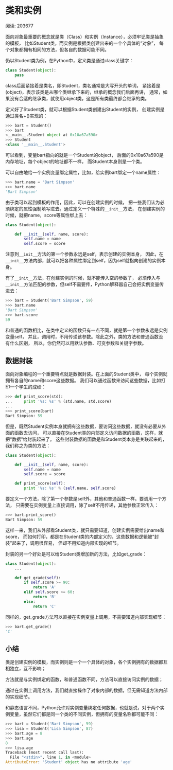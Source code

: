# 类和实例

阅读: 203677

面向对象最重要的概念就是类（Class）和实例（Instance），必须牢记类是抽象的模板，
比如Student类，而实例是根据类创建出来的一个个具体的“对象”，
每个对象都拥有相同的方法，但各自的数据可能不同。

仍以Student类为例，在Python中，定义类是通过class关键字：

```Python
class Student(object):
    pass
```

class后面紧接着是类名，即Student，类名通常是大写开头的单词，
紧接着是(object)，表示该类是从哪个类继承下来的，继承的概念我们后面再讲，
通常，如果没有合适的继承类，就使用object类，这是所有类最终都会继承的类。

定义好了Student类，就可以根据Student类创建出Student的实例，
创建实例是通过类名+()实现的：

```Python
>>> bart = Student()
>>> bart
<__main__.Student object at 0x10a67a590>
>>> Student
<class '__main__.Student'>
```

可以看到，变量bart指向的就是一个Student的object，
后面的0x10a67a590是内存地址，每个object的地址都不一样，
而Student本身则是一个类。

可以自由地给一个实例变量绑定属性，比如，给实例bart绑定一个name属性：

```Python
>>> bart.name = 'Bart Simpson'
>>> bart.name
'Bart Simpson'
```

由于类可以起到模板的作用，因此，可以在创建实例的时候，
把一些我们认为必须绑定的属性强制填写进去。通过定义一个特殊的`__init__`方法，
在创建实例的时候，就把name，score等属性绑上去：

```python
class Student(object):

    def __init__(self, name, score):
        self.name = name
        self.score = score
```

注意到`__init__`方法的第一个参数永远是self，表示创建的实例本身，
因此，在`__init__`方法内部，就可以把各种属性绑定到self，因为self就指向创建的实例本身。

有了`__init__`方法，在创建实例的时候，就不能传入空的参数了，
必须传入与`__init__`方法匹配的参数，但self不需要传，Python解释器自己会把实例变量传进去：

```python
>>> bart = Student('Bart Simpson', 59)
>>> bart.name
'Bart Simpson'
>>> bart.score
59
```

和普通的函数相比，在类中定义的函数只有一点不同，就是第一个参数永远是实例变量self，
并且，调用时，不用传递该参数。除此之外，类的方法和普通函数没有什么区别，
所以，你仍然可以用默认参数、可变参数和关键字参数。

## 数据封装

面向对象编程的一个重要特点就是数据封装。在上面的Student类中，
每个实例就拥有各自的name和score这些数据。
我们可以通过函数来访问这些数据，比如打印一个学生的成绩：

```python
>>> def print_score(std):
...     print '%s: %s' % (std.name, std.score)
...
>>> print_score(bart)
Bart Simpson: 59
```

但是，既然Student实例本身就拥有这些数据，要访问这些数据，就没有必要从外面的函数去访问，
可以直接在Student类的内部定义访问数据的函数，这样，就把“数据”给封装起来了。
这些封装数据的函数是和Student类本身是关联起来的，我们称之为类的方法：

```python
class Student(object):

    def __init__(self, name, score):
        self.name = name
        self.score = score

    def print_score(self):
        print '%s: %s' % (self.name, self.score)
```

要定义一个方法，除了第一个参数是self外，其他和普通函数一样。要调用一个方法，
只需要在实例变量上直接调用，除了self不用传递，其他参数正常传入：

```python
>>> bart.print_score()
Bart Simpson: 59
```

这样一来，我们从外部看Student类，就只需要知道，创建实例需要给出name和score，
而如何打印，都是在Student类的内部定义的，这些数据和逻辑被“封装”起来了，调用很容易，
但却不用知道内部实现的细节。

封装的另一个好处是可以给Student类增加新的方法，比如get_grade：

```python
class Student(object):
    ...

    def get_grade(self):
        if self.score >= 90:
            return 'A'
        elif self.score >= 60:
            return 'B'
        else:
            return 'C'
```

同样的，get_grade方法可以直接在实例变量上调用，不需要知道内部实现细节：

```python
>>> bart.get_grade()
'C'
```

## 小结

类是创建实例的模板，而实例则是一个一个具体的对象，各个实例拥有的数据都互相独立，互不影响；

方法就是与实例绑定的函数，和普通函数不同，方法可以直接访问实例的数据；

通过在实例上调用方法，我们就直接操作了对象内部的数据，但无需知道方法内部的实现细节。

和静态语言不同，Python允许对实例变量绑定任何数据，也就是说，对于两个实例变量，虽然它们都是同一个类的不同实例，但拥有的变量名称都可能不同：

```Python
>>> bart = Student('Bart Simpson', 59)
>>> lisa = Student('Lisa Simpson', 87)
>>> bart.age = 8
>>> bart.age
8
>>> lisa.age
Traceback (most recent call last):
  File "<stdin>", line 1, in <module>
AttributeError: 'Student' object has no attribute 'age'
